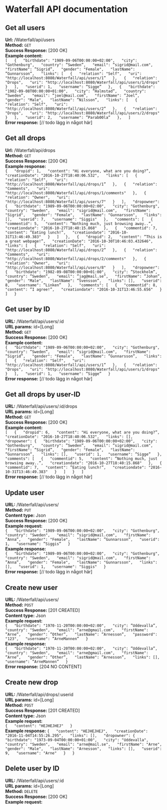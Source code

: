 # Waterfall API documentation
## Get all users
**Url:** /Waterfall/api/users  
**Method:** `GET`  
**Success Response:** [200 OK]  
**Example content:**  
`[  
  {  
    "birthdate": "1989-09-06T00:00:00+02:00",  
    "city": "Gothenburg",  
    "country": ”Sweden”,  
    "email": ”sigrid@mail.com",  
    "firstName": ”Sigrid”,  
    "gender": "Female",  
    "lastName": ”Gunnarsson”,  
    "links": [  
      {  
        "relation": "Self",  
        "uri": "http://localhost:8080/Waterfall/api/users/1”  
      },  
      {  
        "relation": "Drops",  
        "uri": "http://localhost:8080/Waterfall/api/users/1/drops"  
      }  
    ],  
    "userid": 1,  
    "username": ”Sigge”  
  },  
  {  
    "birthdate": "1902-09-08T00:00:00+01:00",  
    "city": ”Halmstad”,  
    "country": ”Sweden”,  
    "email": ”joel@mail.com”,  
    "firstName": ”Joel”,  
    "gender": "Male",  
    "lastName": ”Nilsson”,  
    "links": [  
      {  
        "relation": "Self",  
        "uri": "http://localhost:8080/Waterfall/api/users/2”  
      },  
      {  
        "relation": "Drops",  
        "uri": "http://localhost:8080/Waterfall/api/users/2/drops"  
      }  
    ],  
    "userid": 2,  
    "username": ”Parab00la”  
  },  
]`  
**Error response:** [// todo lägg in något här]  
## Get all drops
**Url:** /Waterfall/api/drops  
**Method:** `GET`  
**Success Response:** [200 OK]  
**Example response:**  
`{  
    "dropid": 1,  
    "content": "Hi everyone, what are you doing?”,  
    "creationDate": "2016-10-27T18:40:06.532",  
    "links": [  
      {  
        "relation": "Self",  
        "uri": "http://localhost:8080/Waterfall/api/drops/1”  
      },  
      {  
        "relation": "Comments",  
        "uri": "http://localhost:8080/Waterfall/api/drops/1/comments"  
      },  
      {  
        "relation": "Owner",  
        "uri": "http://localhost:8080/Waterfall/api/users/7"  
      }  
    ],  
    "dropowner": {  
      "birthdate": "1989-09-06T00:00:00+02:00",  
      "city": "Gothenburg",  
      "country": "Sweden",  
      "email": "sigrid@mail.com",  
      "firstName": "Sigrid",  
      "gender": "Female",  
      "lastName": "Gunnarsson",  
      "links": [],  
      "userid": 7,  
      "username": "Siggis"  
    },  
    "comments": [  
      {  
        "commentid": 5,  
        "content": ”Nothing much, just browsing away..”,  
        "creationdate": "2016-10-27T18:40:15.868"  
      },  
      {  
        "commentid": 7,  
        "content": ”Eating lunch!”,  
        "creationdate": "2016-10-31T13:46:49.383"  
      }  
    ]  
  },  
  {  
    "dropid": 2,  
    "content": ”This is a great webpage!”,  
    "creationDate": "2016-10-30T10:46:03.432646",  
    "links": [  
      {  
        "relation": "Self",  
        "uri": "http://localhost:8080/Waterfall/api/drops/2”  
      },  
      {  
        "relation": "Comments",  
        "uri": "http://localhost:8080/Waterfall/api/drops/2/comments"  
      },  
      {  
        "relation": "Owner",  
        "uri": "http://localhost:8080/Waterfall/api/users/8"  
      }  
    ],  
    "dropowner": {  
      "birthdate": "1982-09-08T00:00:00+01:00",  
      "city": ”Stockholm”,  
      "country": ”Sweden”,  
      "email": ”jag@mail.se”,  
      "firstName": ”Johan”,  
      "gender": "Male",  
      "lastName": ”Svensson”,  
      "links": [],  
      "userid": 8,  
      "username": ”Linken”  
    },  
    "comments": [  
      {  
        "commentid": 8,  
        "content": ”I agree!”,  
        "creationdate": "2016-10-31T13:46:55.656"  
      }  
    ]  
  }`  

## Get user by ID
**URL:** /Waterfall/api/users/:id  
**URL params:** id=[Long]  
**Method:** `GET`  
**Success Response:** [200 OK]  
**Example content:**  
`{  
  "birthdate": "1989-09-06T00:00:00+02:00",  
  "city": "Gothenburg",  
  "country": ”Sweden”,  
  "email": ”sigrid@mail.com",  
  "firstName": ”Sigrid”,  
  "gender": "Female",  
  "lastName": ”Gunnarsson”,  
  "links": [  
    {  
      "relation": "Self",  
      "uri": "http://localhost:8080/Waterfall/api/users/1”  
    },  
    {  
      "relation": "Drops",  
      "uri": "http://localhost:8080/Waterfall/api/users/1/drops"  
    }  
  ],  
  "userid": 1,  
  "username": ”Sigge”  
}`  
**Error response:** [// todo lägg in något här]  
## Get all drops by user-ID  
**URL:** /Waterfall/api/users/:id/drops  
**URL params:** id=[Long]  
**Method:** `GET`  
**Success Response:** [200 OK]  
**Example content:**  
`[  
  {  
    "dropid": 6,  
    "content": "Hi everyone, what are you doing?”,  
    "creationDate": "2016-10-27T18:40:06.532",  
    "links": [],  
    "dropowner": {  
      "birthdate": "1989-09-06T00:00:00+02:00",  
      "city": "Gothenburg",  
      "country": ”Sweden”,  
      "email": ”sigrid@mail.com",  
      "firstName": ”Sigrid”,  
      "gender": "Female",  
      "lastName": ”Gunnarsson”,  
      "links": [],  
      "userid": 1,  
      "username": ”Sigge”  
    },  
    "comments": [  
      {  
        "commentid": 5,  
        "content": ”Nothing much, just browsing away..”,  
        "creationdate": "2016-10-27T18:40:15.868"  
      },  
      {  
        "commentid": 7,  
        "content": ”Eating lunch!”,  
        "creationdate": "2016-10-31T13:46:49.383"  
      }  
    ]  
  }  
]`  
**Error response:** [// todo lägg in något här]  
## Update user  
**URL:** /Waterfall/api/users/  
**Method:** `PUT`  
**Content type:** Json  
**Success Response:** [200 OK]  
**Example request:**  
`{  
    "birthdate": "1989-09-06T00:00:00+02:00",  
    "city": "Gothenburg",  
    "country": "Sweden",  
    "email": ”sigrid@mail.com",  
    "firstName": ”Anna”,  
    "gender": "Female",  
    "lastName": ”Gunnarsson”,  
    "userid": 1,  
    "username": ”Siggis”  
}`  
**Example response:**  
`{  
  "birthdate": "1989-09-06T00:00:00+02:00",  
  "city": "Gothenburg",  
  "country": "Sweden",  
  "email": "sigrid@mail.com",  
  "firstName": ”Anna”,  
  "gender": "Female",  
  "lastName": "Gunnarsson",  
  "links": [],  
  "userid": 1,  
  "username": "Siggis"  
}`  
**Error response:** [// todo lägg in något här]  
## Create new user  
**URL:** /Waterfall/api/users/  
**Method:** `POST`  
**Success Response:** [201 CREATED]  
**Content type:** Json  
**Example request:**  
`{  
  "birthdate": "1970-11-20T00:00:00+02:00",  
  "city": ”Uddevalla”,  
  "country": "Sweden",  
  "email": ”arne@gmail.com",  
  "firstName": ”Arne”,  
  "gender": ”Other”,  
  "lastName": ”Arnesson”,  
  "password": "123",  
  "username": ”ArneMannen”  
}`  
**Example response:**  
`{  
  "birthdate": "1970-11-20T00:00:00+02:00",  
  "city": ”Uddevalla”,  
  "country": "Sweden",  
  "email": "arne@gmail.com",  
  "firstName": ”Arne”,  
  "gender": ”Other”,  
  "lastName": ”Arnesson”,  
  "links": [],  
  "username": ”ArneMannen”  
}`  
**Error response:** [204 NO CONTENT]  
## Create new drop  
**URL:** /Waterfall/api/drops/:userid  
**URL params:** id=[Long]  
**Method:** `POST`  
**Success Response:** [201 CREATED]  
**Content type:** Json  
**Example request:**  
`{  
  "content": "HEJHEJHEJ"  
}`  
**Example response:**
`{  
  "content": "HEJHEJHEJ",  
  "creationDate": "2016-11-04T14:55:26.295",  
  "links": [],  
  "dropowner": {  
    "birthdate": "1973-09-04T00:00:00+01:00",  
    "city": "Uddevalla",  
    "country": "Sweden",  
    "email": "arne@mail.se",  
    "firstName": "Arne",  
    "gender": "Male",  
    "lastName": "Arnesson",  
    "links": [],  
    "userid": 9,  
    "username": "Arne"  
  }  
}`  
## Delete user by ID  
**URL:** /Waterfall/api/users/:id  
**URL params:** id=[Long]  
**Method:** `DELETE`  
**Success Response:** [200 OK]  
**Example request:**  